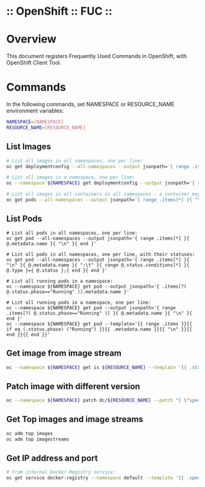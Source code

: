 :: OpenShift :: FUC ::
======================

# Overview

This document registers Frequently Used Commands in OpenShift, with OpenShift Client Tool.

# Commands

In the following commands, set NAMESPACE or RESOURCE_NAME environment variables:

```bash
NAMESPACE=[NAMESPACE]
RESOURCE_NAME=[RESOURCE_NAME]
```

## List Images

```bash
# List all images in all namespaces, one per line:
oc get deploymentconfig --all-namespaces --output jsonpath='{ range .items[*] }{ .spec.template.spec.containers[0].image }{ "\n" }{ end }'

# List all images in a namespace, one per line:
oc --namespace ${NAMESPACE} get deploymentconfig --output jsonpath='{ range .items[*] }{ .spec.template.spec.containers[0].image }{ "\n" }{ end }'

# List all images in all containers in all namespaces - a container may have more than just 1 image:
oc get pods --all-namespaces --output jsonpath='{ range .items[*] }{ "\n" }{ .metadata.name }{ ":\t" }{ range .spec.containers[*] }{ .image }{ ", " }{ end }{ end }'
```

## List Pods

```
# List all pods in all namespaces, one per line:
oc get pod --all-namespaces --output jsonpath='{ range .items[*] }{ @.metadata.name }{ "\n" }{ end }'

# List all pods in all namespaces, one per line, with their statuses:
oc get pod --all-namespaces --output jsonpath='{ range .items[*] }{ "\n" }{ @.metadata.name }{ ":\t" }{ range @.status.conditions[*] }{ @.type }={ @.status };{ end }{ end }'

# List all running pods in a namespace:
oc --namespace ${NAMESPACE} get pod --output jsonpath='{ .items[?( @.status.phase=="Running" )].metadata.name }'

# List all running pods in a namespace, one per line:
oc --namespace ${NAMESPACE} get pod --output jsonpath='{ range .items[?( @.status.phase=="Running" )] }{ @.metadata.name }{ "\n" }{ end }'
oc --namespace ${NAMESPACE} get pod --template='{{ range .items }}{{ if eq (.status.phase) ("Running") }}{{ .metadata.name }}{{ "\n" }}{{ end }}{{ end }}'
```

## Get image from image stream

```bash
oc --namespace ${NAMESPACE} get is ${RESOURCE_NAME} --template '{{ .status.dockerImageRepository }}'
```

## Patch image with different version

```bash
oc --namespace ${NAMESPACE} patch dc/${RESOURCE_NAME} --patch "{ \"spec\": { \"template\": { \"spec\": { \"containers\": [ { \"name\": \"${RESOURCE_NAME}\", \"image\": \"${IMAGE_STREAM}:${IMAGE_VERSION}\" } ] } } } }"
```

## Get Top images and image streams

```bash
oc adm top images
oc adm top imagestreams
```

## Get IP address and port

```bash
# From internal Docker Registry service:
oc get service docker-registry --namespace default --template '{{ .spec.portalIP }}:{{ index .spec.ports 0 "port" }}'
```
